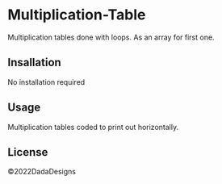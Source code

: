 # Multiplication-Table
Multiplication tables done with loops. As an array for first one. 

## Insallation
No installation required

## Usage
Multiplication tables coded to print out horizontally. 

## License
©2022DadaDesigns
